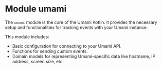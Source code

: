 # Module umami

The `umami` module is the core of the Umami Kotlin. It provides the necessary setup and functionalities for tracking events with your Umami instance.

This module includes:
- Basic configuration for connecting to your Umami API.
- Functions for sending custom events.
- Domain models for representing Umami-specific data like hostname, IP address, screen size, etc.

